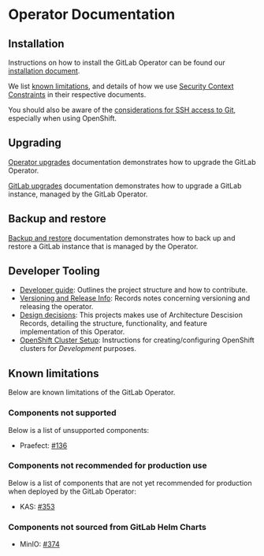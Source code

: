 # Operator Documentation

## Installation

Instructions on how to install the GitLab Operator can be found our [installation document](installation.md).

We list [known limitations](#known-limitations), and details of how we use
[Security Context Constraints](security_context_constraints.md) in their respective documents.

You should also be aware of the [considerations for SSH access to Git](git_over_ssh.md), especially
when using OpenShift.

## Upgrading

[Operator upgrades](operator_upgrades.md) documentation demonstrates how to upgrade the GitLab Operator.

[GitLab upgrades](gitlab_upgrades.md) documentation demonstrates how to upgrade a GitLab instance, managed by the GitLab Operator.

## Backup and restore

[Backup and restore](backup_and_restore.md) documentation demonstrates how to back up and restore a GitLab instance that is managed by the Operator.

## Developer Tooling

- [Developer guide](developer/guide.md): Outlines the project structure and how to contribute.
- [Versioning and Release Info](developer/releases.md): Records notes concerning versioning and releasing the operator.
- [Design decisions](adr/): This projects makes use of Architecture Descision Records, detailing the structure, functionality, and feature implementation of this Operator.
- [OpenShift Cluster Setup](openshift_cluster_setup.md): Instructions for creating/configuring OpenShift clusters for *Development* purposes.

## Known limitations

Below are known limitations of the GitLab Operator.

### Components not supported

Below is a list of unsupported components:

- Praefect: [#136](https://gitlab.com/gitlab-org/cloud-native/gitlab-operator/-/issues/136)

### Components not recommended for production use

Below is a list of components that are not yet recommended for production when
deployed by the GitLab Operator:

- KAS: [#353](https://gitlab.com/gitlab-org/cloud-native/gitlab-operator/-/issues/353)

### Components not sourced from GitLab Helm Charts

- MinIO: [#374](https://gitlab.com/gitlab-org/cloud-native/gitlab-operator/-/issues/374)
